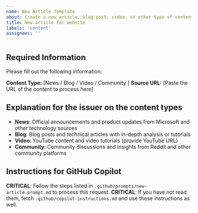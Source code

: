 ```yaml
---
name: New Article Template
about: Create a new article, blog post, video, or other type of content
title: New article for website
labels: 'content'
assignees: ''
---
```


## Required Information

Please fill out the following information:

**Content Type:** [News / Blog / Video / Community ]
**Source URL:** [Paste the URL of the content to process here]

## Explanation for the issuer on the content types

- **News**: Official announcements and product updates from Microsoft and other technology sources
- **Blog**: Blog posts and technical articles with in-depth analysis or tutorials
- **Video**: YouTube content and video tutorials (provide YouTube URL)
- **Community**: Community discussions and insights from Reddit and other community platforms

## Instructions for GitHub Copilot

**CRITICAL**: Follow the steps listed in `.github/prompts/new-article.prompt.md` to process this request.
**CRITICAL**: If you have not read them, fetch `.github/copilot-instructions.md` and use these instructions as well.
